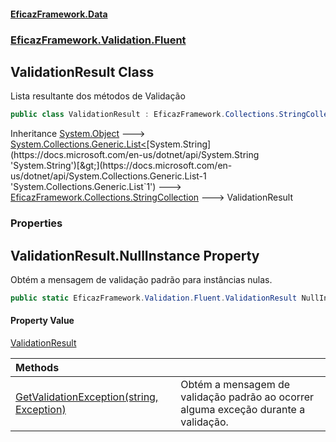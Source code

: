 #### [EficazFramework.Data](EficazFrameworkData.md 'EficazFramework Data')
### [EficazFramework.Validation.Fluent](EficazFrameworkData.md#EficazFramework.Validation.Fluent 'EficazFramework.Validation.Fluent')

## ValidationResult Class

Lista resultante dos métodos de Validação

```csharp
public class ValidationResult : EficazFramework.Collections.StringCollection
```

Inheritance [System.Object](https://docs.microsoft.com/en-us/dotnet/api/System.Object 'System.Object') &#129106; [System.Collections.Generic.List&lt;](https://docs.microsoft.com/en-us/dotnet/api/System.Collections.Generic.List-1 'System.Collections.Generic.List`1')[System.String](https://docs.microsoft.com/en-us/dotnet/api/System.String 'System.String')[&gt;](https://docs.microsoft.com/en-us/dotnet/api/System.Collections.Generic.List-1 'System.Collections.Generic.List`1') &#129106; [EficazFramework.Collections.StringCollection](https://docs.microsoft.com/en-us/dotnet/api/EficazFramework.Collections.StringCollection 'EficazFramework.Collections.StringCollection') &#129106; ValidationResult
### Properties

<a name='EficazFramework.Validation.Fluent.ValidationResult.NullInstance'></a>

## ValidationResult.NullInstance Property

Obtém a mensagem de validação padrão para instâncias nulas.

```csharp
public static EficazFramework.Validation.Fluent.ValidationResult NullInstance { get; }
```

#### Property Value
[ValidationResult](EficazFramework.Validation.Fluent/ValidationResult.md 'EficazFramework.Validation.Fluent.ValidationResult')

| Methods | |
| :--- | :--- |
| [GetValidationException(string, Exception)](EficazFramework.Validation.Fluent/ValidationResult/GetValidationException(string,Exception).md 'EficazFramework.Validation.Fluent.ValidationResult.GetValidationException(string, System.Exception)') | Obtém a mensagem de validação padrão ao ocorrer alguma exceção durante a validação. |
